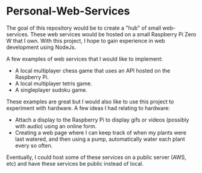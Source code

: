 # Personal-Web-Services

The goal of this repository would be to create a "hub" of small web-services. These web services would be hosted on a small Raspberry Pi Zero W that I own. With this project, I hope to gain experience in web development using NodeJs.

A few examples of web services that I would like to implement:
 - A local multiplayer chess game that uses an API hosted on the Raspberry Pi.
 - A local multiplayer tetris game.
 - A singleplayer sudoku game.

These examples are great but I would also like to use this project to experiment with hardware. A few ideas I had relating to hardware:
 - Attach a display to the Raspberry Pi to display gifs or videos (possibly with audio) using an online form.
 - Creating a web page where I can keep track of when my plants were last watered, and then using a pump, automatically water each plant every so often.

Eventually, I could host some of these services on a public server (AWS, etc) and have these services be public instead of local.
